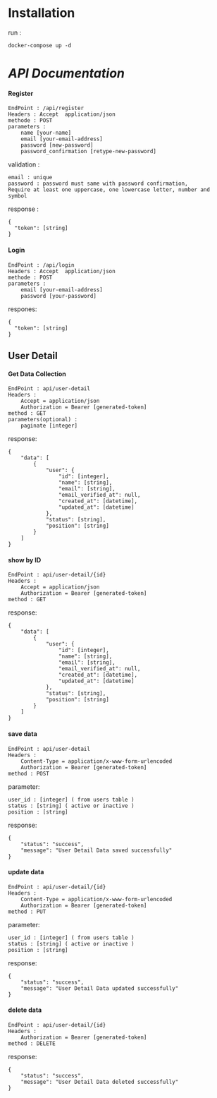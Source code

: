 # Installation
run :
```
docker-compose up -d
```
# _API Documentation_

#### Register
```
EndPoint : /api/register
Headers : Accept  application/json
methode : POST
parameters :
    name [your-name]
    email [your-email-address]
    password [new-password]
    password_confirmation [retype-new-password]
```
validation :
```
email : unique
password : password must same with password confirmation,
Require at least one uppercase, one lowercase letter, number and symbol
```
response : 
```
{
  "token": [string]
}
```
#### Login
```
EndPoint : /api/login
Headers : Accept  application/json
methode : POST
parameters :
    email [your-email-address]
    password [your-password]
```
respones:
```
{
  "token": [string]
}
```

## User Detail

#### Get Data Collection
```
EndPoint : api/user-detail
Headers : 
    Accept = application/json
    Authorization = Bearer [generated-token]
method : GET
parameters(optional) :  
    paginate [integer]
```
response:
```
{
	"data": [
		{
			"user": {
				"id": [integer],
				"name": [string],
				"email": [string],
				"email_verified_at": null,
				"created_at": [datetime],
				"updated_at": [datetime]
			},
			"status": [string],
			"position": [string]
		}
	]
}
```

#### show by ID

```
EndPoint : api/user-detail/{id}
Headers : 
    Accept = application/json
    Authorization = Bearer [generated-token]
method : GET
```
response:
```
{
	"data": [
		{
			"user": {
				"id": [integer],
				"name": [string],
				"email": [string],
				"email_verified_at": null,
				"created_at": [datetime],
				"updated_at": [datetime]
			},
			"status": [string],
			"position": [string]
		}
	]
}
```

#### save data

```
EndPoint : api/user-detail
Headers : 
    Content-Type = application/x-www-form-urlencoded
    Authorization = Bearer [generated-token]
method : POST
```
parameter:
```
user_id : [integer] ( from users table )
status : [string] ( active or inactive )
position : [string]
```
response:
```
{
	"status": "success",
	"message": "User Detail Data saved successfully"
}
```

#### update data

```
EndPoint : api/user-detail/{id}
Headers : 
    Content-Type = application/x-www-form-urlencoded
    Authorization = Bearer [generated-token]
method : PUT
```
parameter:
```
user_id : [integer] ( from users table )
status : [string] ( active or inactive )
position : [string]
```
response:
```
{
	"status": "success",
	"message": "User Detail Data updated successfully"
}
```

#### delete data

```
EndPoint : api/user-detail/{id}
Headers : 
    Authorization = Bearer [generated-token]
method : DELETE
```
response:
```
{
	"status": "success",
	"message": "User Detail Data deleted successfully"
}
```
